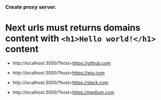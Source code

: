 ### Create proxy server.

# Next urls must returns domains content with `<h1>Hello world!</h1>` content

- http://localhost:3000/?host=https://github.com

- http://localhost:3000/?host=https://wix.com

- http://localhost:3000/?host=https://slack.com

- http://localhost:3000/?host=https://medium.com
